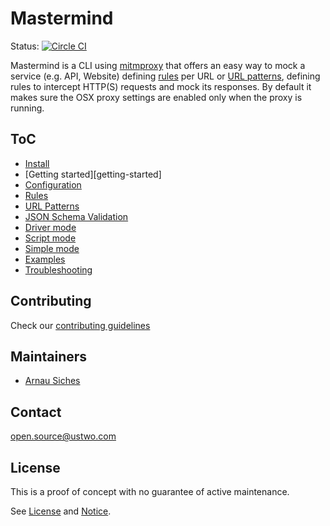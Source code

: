 # Mastermind

Status: [![Circle CI](https://circleci.com/gh/ustwo/mastermind.svg?style=svg)][circle]

Mastermind is a CLI using [mitmproxy] that offers an easy way to mock a service
(e.g. API, Website) defining [rules][rules] per URL or [URL
patterns][url-patterns], defining rules to intercept HTTP(S) requests and mock
its responses.  By default it makes sure the OSX proxy settings are enabled
only when the proxy is running.


## ToC

* [Install][install]
* [Getting started][getting-started]
* [Configuration][config]
* [Rules][rules]
* [URL Patterns][url-patterns]
* [JSON Schema Validation][validation]
* [Driver mode](./docs/driver-mode.md)
* [Script mode](./docs/script-mode.md)
* [Simple mode](./docs/simple-mode.md)
* [Examples][examples]
* [Troubleshooting][troubleshooting]


## Contributing

Check our [contributing guidelines](./CONTRIBUTING.md)


## Maintainers

* [Arnau Siches](mailto:arnau@ustwo.com)


## Contact

[open.source@ustwo.com](mailto:open.source@ustwo.com)

## License

This is a proof of concept with no guarantee of active maintenance.

See [License](./LICENSE) and [Notice](./NOTICE).


[install]: ./docs/install.md
[config]: ./docs/config.md
[rules]: ./docs/rules.md
[troubleshooting]: ./docs/troubleshooting.md
[url-patterns]: ./docs/url-patterns.md
[validation]: ./docs/validation.md
[examples]: ./examples/

[circle]: https://circleci.com/gh/ustwo/mastermind
[mitmproxy]: https://mitmproxy.org
